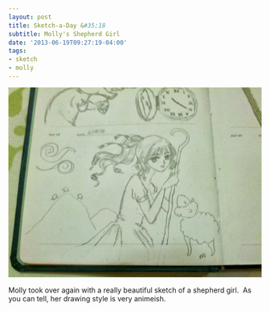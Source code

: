 ```yaml
---
layout: post
title: Sketch-a-Day &#35;18
subtitle: Molly's Shepherd Girl
date: '2013-06-19T09:27:19-04:00'
tags:
- sketch
- molly
---
```

![](/images/sketches/sad18-molly-shepherd-girl.jpg)

Molly took over again with a really beautiful sketch of a shepherd girl.  As you can tell, her drawing style is very animeish.
